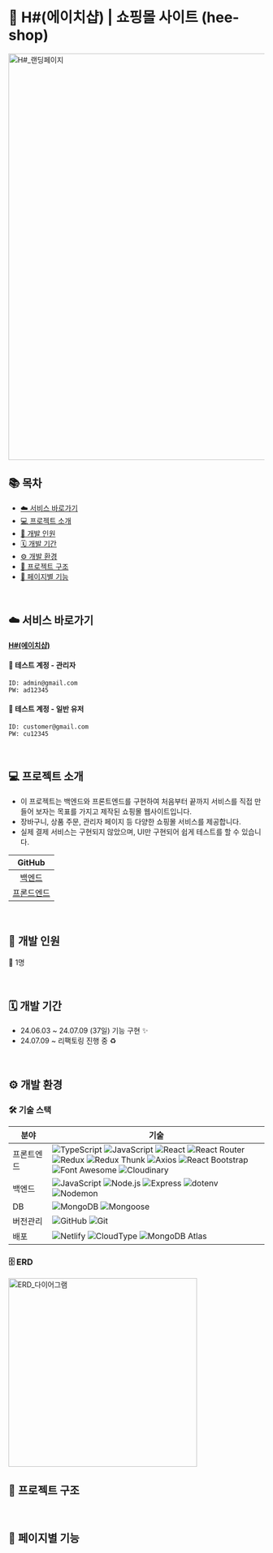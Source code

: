 # 👕 H#(에이치샵) | 쇼핑몰 사이트 (hee-shop)

<img width="800" alt="H#_랜딩페이지" src="https://github.com/sjh709/hee-shop-fe/assets/42454759/dce8d474-3660-49cc-8bfa-d7ed051031fb">

<br>

## 📚 목차

- [☁️ 서비스 바로가기](#%EF%B8%8F-서비스-바로가기)
- [💻 프로젝트 소개](#-프로젝트-소개)
- [🌱 개발 인원](#-개발-인원)
- [🗓️ 개발 기간](#%EF%B8%8F-개발-기간)
- [⚙️ 개발 환경](#%EF%B8%8F-개발-환경)
- [📂 프로젝트 구조](#-프로젝트-구조)
- [📌 페이지별 기능](#-페이지별-기능)

<br>

## ☁️ 서비스 바로가기

[**H#(에이치샵)**]()

#### 📍 테스트 계정 - 관리자

```
ID: admin@gmail.com
PW: ad12345
```

#### 📍 테스트 계정 - 일반 유저

```
ID: customer@gmail.com
PW: cu12345
```

<br>

## 💻 프로젝트 소개

- 이 프로젝트는 백엔드와 프론트엔드를 구현하여 처음부터 끝까지 서비스를 직접 만들어 보자는 목표를 가지고 제작된 쇼핑몰 웹사이트입니다.
- 장바구니, 상품 주문, 관리자 페이지 등 다양한 쇼핑몰 서비스를 제공합니다.
- 실제 결제 서비스는 구현되지 않았으며, UI만 구현되어 쉽게 테스트를 할 수 있습니다.

|                       GitHub                        |
| :-------------------------------------------------: |
|   [백엔드](https://github.com/sjh709/hee-shop-be)   |
| [프론드엔드](https://github.com/sjh709/hee-shop-fe) |

<br>

## 🌱 개발 인원

👤 1명

<br>

## 🗓️ 개발 기간

- 24.06.03 ~ 24.07.09 (37일) 기능 구현 ✨
- 24.07.09 ~ 리팩토링 진행 중 ♻️

<br>

## ⚙️ 개발 환경

### 🛠️ 기술 스택

| 분야                                                        | 기술                                                                                                                                                                                                                                                                                                                                                                                                                                                                                                                                                                                                                                                                                                                                                                                                                                                                                                                                                                                                                                                                                                                                     |
| ----------------------------------------------------------- | ---------------------------------------------------------------------------------------------------------------------------------------------------------------------------------------------------------------------------------------------------------------------------------------------------------------------------------------------------------------------------------------------------------------------------------------------------------------------------------------------------------------------------------------------------------------------------------------------------------------------------------------------------------------------------------------------------------------------------------------------------------------------------------------------------------------------------------------------------------------------------------------------------------------------------------------------------------------------------------------------------------------------------------------------------------------------------------------------------------------------------------------- |
| 프론트엔드 &nbsp;&nbsp;&nbsp;&nbsp;&nbsp;&nbsp;&nbsp;&nbsp; | ![TypeScript](https://img.shields.io/badge/TypeScript-3178C6?style=flat-square&logo=typescript&logoColor=white) ![JavaScript](https://img.shields.io/badge/JavaScript-F7DF1E?style=flat-square&logo=javascript&logoColor=black) ![React](https://img.shields.io/badge/React-61DAFB?style=flat-square&logo=react&logoColor=black) ![React Router](https://img.shields.io/badge/React_Router-CA4245?style=flat-square&logo=react-router&logoColor=white) ![Redux](https://img.shields.io/badge/Redux-764ABC?style=flat-square&logo=redux&logoColor=white) ![Redux Thunk](https://img.shields.io/badge/Redux_Thunk-764ABC?style=flat-square&logo=redux&logoColor=white) ![Axios](https://img.shields.io/badge/Axios-5A29E4?style=flat-square&logo=axios&logoColor=white) ![React Bootstrap](https://img.shields.io/badge/React_Bootstrap-41E0FD?style=flat-square&logo=reactbootstrap&logoColor=black) ![Font Awesome](https://img.shields.io/badge/Font_Awesome-538DD7?style=flat-square&logo=fontawesome&logoColor=white) ![Cloudinary](https://img.shields.io/badge/Cloudinary-3448C5?style=flat-square&logo=cloudinary&logoColor=white) |
| 백엔드                                                      | ![JavaScript](https://img.shields.io/badge/JavaScript-F7DF1E?style=flat-square&logo=javascript&logoColor=black) ![Node.js](https://img.shields.io/badge/Node.js-5FA04E?style=flat-square&logo=node.js&logoColor=white) ![Express](https://img.shields.io/badge/Express-000000?style=flat-square&logo=express&logoColor=white) ![dotenv](https://img.shields.io/badge/dotenv-ECD53F?style=flat-square&logo=dotenv&logoColor=black) ![Nodemon](https://img.shields.io/badge/Nodemon-76D04B?style=flat-square&logo=nodemon&logoColor=white)                                                                                                                                                                                                                                                                                                                                                                                                                                                                                                                                                                                                 |
| DB                                                          | ![MongoDB](https://img.shields.io/badge/MongoDB-47A248?style=flat-square&logo=mongodb&logoColor=white) ![Mongoose](https://img.shields.io/badge/Mongoose-880000?style=flat-square&logo=mongoose&logoColor=white)                                                                                                                                                                                                                                                                                                                                                                                                                                                                                                                                                                                                                                                                                                                                                                                                                                                                                                                         |
| 버전관리                                                    | ![GitHub](https://img.shields.io/badge/GitHub-181717?style=flat-square&logo=github&logoColor=white) ![Git](https://img.shields.io/badge/Git-F05032?style=flat-square&logo=git&logoColor=white)                                                                                                                                                                                                                                                                                                                                                                                                                                                                                                                                                                                                                                                                                                                                                                                                                                                                                                                                           |
| 배포                                                        | ![Netlify](https://img.shields.io/badge/Netlify-00C7B7?style=flat-square&logo=netlify&logoColor=white) ![CloudType](https://img.shields.io/badge/CloudType-000000?style=flat-square&logoColor=white) ![MongoDB Atlas](https://img.shields.io/badge/MongoDB_Atlas-47A248?style=flat-square&logo=mongodb&logoColor=white)                                                                                                                                                                                                                                                                                                                                                                                                                                                                                                                                                                                                                                                                                                                                                                                                                  |

### 🗄️ ERD

<img width="371" alt="ERD_다이어그램" src="https://github.com/sjh709/hee-shop-fe/assets/42454759/420cc4df-cb44-4ff7-bfbe-b8bd16ab412d">

<br>

## 📂 프로젝트 구조

<br>

## 📌 페이지별 기능

<br>
